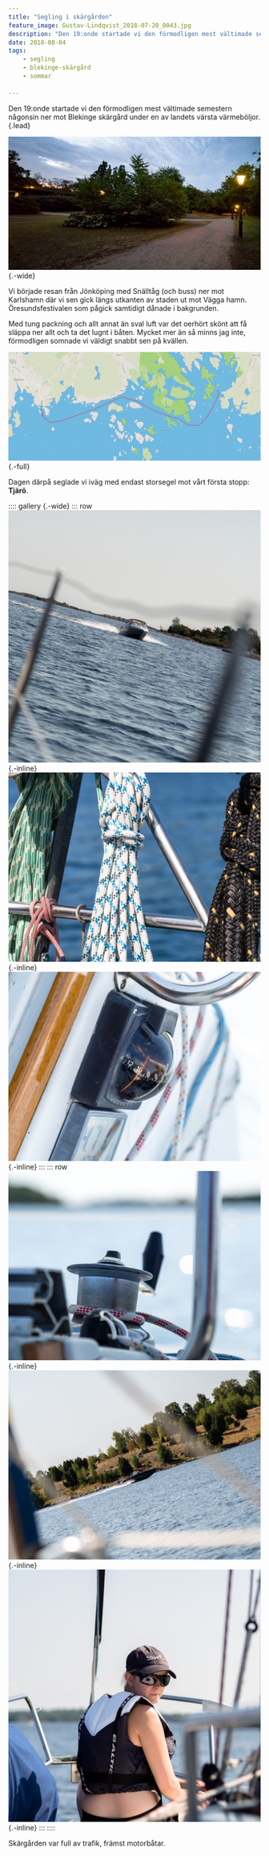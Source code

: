 ```yaml
---
title: "Segling i skärgården"
feature_image: Gustav-Lindqvist_2018-07-20_0043.jpg
description: "Den 19:onde startade vi den förmodligen mest vältimade semestern någonsin ner mot Blekinge skärgård under en av landets värsta värmeböljor."
date: 2018-08-04
tags: 
    - segling
    - blekinge-skärgård
    - sommar
    
---
```


Den 19:onde startade vi den förmodligen mest vältimade semestern någonsin ner mot Blekinge skärgård under en av landets värsta värmeböljor.{.lead}

![En grusväg i en park på kvällen. Till höger syns några tända lyktstolpar.](Gustav-Lindqvist_2018-07-19_0010-2.jpg "Kvällspromenad ner mot Vägga hamn (Redigerad med Kandao Raw+)"){.-wide}

Vi började resan från Jönköping med Snälltåg (och buss) ner mot Karlshamn där vi sen gick längs utkanten av staden ut mot Vägga hamn. Öresundsfestivalen som pågick samtidigt dånade i bakgrunden.

Med tung packning och allt annat än sval luft var det oerhört skönt att få släppa ner allt och ta det lugnt i båten. Mycket mer än så minns jag inte, förmodligen somnade vi väldigt snabbt sen på kvällen.

![Karta över Blekinge skärgård mellan Karlshamn och Tjäro. På kartan är en rutt utritad mellan öarna från hamnen Vägga söder om Karlshamn till Tjärö.](chrome_2018-07-27_06-47-51.png){.-full}

Dagen därpå seglade vi iväg med endast storsegel mot vårt första stopp: **Tjärö**.

:::: gallery {.-wide}
::: row
![En motorbåt som kör så att vattnet stänker åt sidorna](Gustav-Lindqvist_2018-07-20_0062--1--1.jpg){.-inline}
![En närbild på några tampar som är upphängna på pulpeten på en segelbåt](Gustav-Lindqvist_2018-07-20_0056-1.jpg){.-inline}
![En närbild på en kompass på en segelbåt](Gustav-Lindqvist_2018-07-20_0046-1.jpg){.-inline}
:::
::: row
![En närbild på en vinsch på en segelbåt](Gustav-Lindqvist_2018-07-20_0043-2.jpg){.-inline}
![En motorbåt som kör väldigt snabbt förbi en segelbåt](Gustav-Lindqvist_2018-07-20_0042-1.jpg){.-inline}
![Josefine som sitter längst fram på en segelbåt.](Gustav-Lindqvist_2018-07-20_0029-1-1.jpg){.-inline}
:::
::::

Skärgården var full av trafik, främst motorbåtar.

